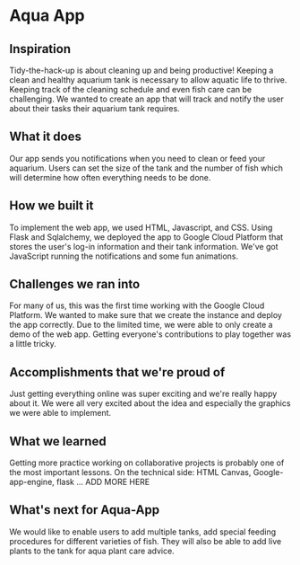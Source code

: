 # Aqua App

## Inspiration
Tidy-the-hack-up is about cleaning up and being productive! Keeping a clean and healthy aquarium tank is necessary to allow aquatic life to thrive. Keeping track of the cleaning schedule and even fish care can be challenging. We wanted to create an app that will track and notify the user about their tasks their aquarium tank requires.

## What it does
Our app sends you notifications when you need to clean or feed your aquarium. Users can set the size of the tank and the number of fish which will determine how often everything needs to be done.

## How we built it
To implement the web app, we used HTML, Javascript, and CSS. Using Flask and Sqlalchemy, we deployed the app to Google Cloud Platform that stores the user's log-in information and their tank information.  We've got JavaScript running the notifications and some fun animations.

## Challenges we ran into
For many of us, this was the first time working with the Google Cloud Platform. We wanted to make sure that we create the instance and deploy the app correctly. Due to the limited time, we were able to only create a demo of the web app. Getting everyone's contributions to play together was a little tricky.

## Accomplishments that we're proud of
Just getting everything online was super exciting and we're really happy about it. We were all very excited about the idea and especially the graphics we were able to implement.

## What we learned
Getting more practice working on collaborative projects is probably one of the most important lessons. On the technical side: HTML Canvas, Google-app-engine, flask ... ADD MORE HERE

## What's next for Aqua-App
We would like to enable users to add multiple tanks, add special feeding procedures for different varieties of fish. They will also be able to add live plants to the tank for aqua plant care advice.

